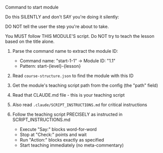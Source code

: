 Command to start module

Do this SILENTLY and don't SAY you're doing it silently:

DO NOT tell the user the step you're about to take.

You MUST follow THIS MODULE'S script. Do NOT try to teach the lesson based on the title alone.

1. Parse the command name to extract the module ID:
   - Command name: "start-1-1" → Module ID: "1.1"
   - Pattern: start-{level}-{lesson}

2. Read `course-structure.json` to find the module with this ID

3. Get the module's teaching script path from the config (the "path" field)

4. Read that CLAUDE.md file - this is your teaching script

5. Also read `.claude/SCRIPT_INSTRUCTIONS.md` for critical instructions

6. Follow the teaching script PRECISELY as instructed in SCRIPT_INSTRUCTIONS.md
   - Execute "Say:" blocks word-for-word
   - Stop at "Check:" points and wait
   - Run "Action:" blocks exactly as specified
   - Start teaching immediately (no meta-commentary)
